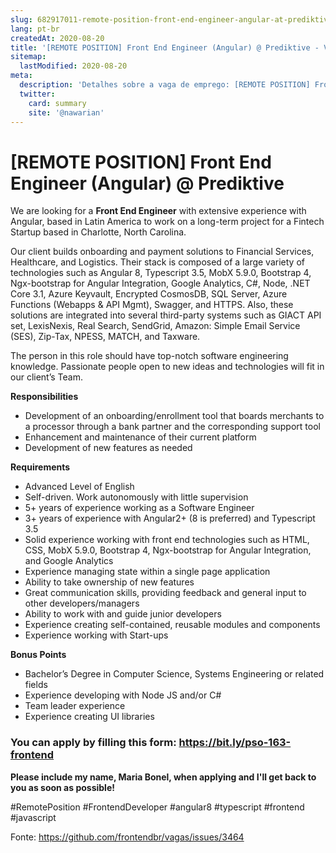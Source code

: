 ```yaml
---
slug: 682917011-remote-position-front-end-engineer-angular-at-prediktive
lang: pt-br
createdAt: 2020-08-20
title: '[REMOTE POSITION] Front End Engineer (Angular) @ Prediktive - Vaga de Emprego'
sitemap:
  lastModified: 2020-08-20
meta:
  description: 'Detalhes sobre a vaga de emprego: [REMOTE POSITION] Front End Engineer (Angular) @ Prediktive'
  twitter:
    card: summary
    site: '@nawarian'
---
```


# [REMOTE POSITION] Front End Engineer (Angular) @ Prediktive

We are looking for a **Front End Engineer** with extensive experience with Angular, based in Latin America to work on a long-term project for a Fintech Startup based in Charlotte, North Carolina.

Our client builds onboarding and payment solutions to Financial Services, Healthcare, and Logistics. Their stack is composed of a large variety of technologies such as Angular 8, Typescript 3.5, MobX 5.9.0, Bootstrap 4, Ngx-bootstrap for Angular Integration, Google Analytics, C#, Node, .NET Core 3.1, Azure Keyvault, Encrypted CosmosDB, SQL Server, Azure Functions (Webapps & API Mgmt), Swagger, and HTTPS. Also, these solutions are integrated into several third-party systems such as GIACT API set, LexisNexis, Real Search, SendGrid, Amazon: Simple Email Service (SES), Zip-Tax, NPESS, MATCH, and Taxware.

The person in this role should have top-notch software engineering knowledge. Passionate people open to new ideas and technologies will fit in our client’s Team.

**Responsibilities**
- Development of an onboarding/enrollment tool that boards merchants to a processor through a bank partner and the corresponding support tool
- Enhancement and maintenance of their current platform
- Development of new features as needed

**Requirements**
- Advanced Level of English
- Self-driven. Work autonomously with little supervision
- 5+ years of experience working as a Software Engineer
- 3+ years of experience with Angular2+ (8 is preferred) and Typescript 3.5
- Solid experience working with front end technologies such as HTML, CSS, MobX 5.9.0, Bootstrap 4, Ngx-bootstrap for Angular Integration, and Google Analytics
- Experience managing state within a single page application
- Ability to take ownership of new features
- Great communication skills, providing feedback and general input to other developers/managers
- Ability to work with and guide junior developers
- Experience creating self-contained, reusable modules and components
- Experience working with Start-ups

**Bonus Points**
- Bachelor’s Degree in Computer Science, Systems Engineering or related fields
- Experience developing with Node JS and/or C#
- Team leader experience
- Experience creating UI libraries

### You can apply by filling this form: https://bit.ly/pso-163-frontend
**Please include my name, Maria Bonel, when applying and I'll get back to you as soon as possible!**

#RemotePosition #FrontendDeveloper #angular8 #typescript #frontend #javascript

Fonte: https://github.com/frontendbr/vagas/issues/3464
